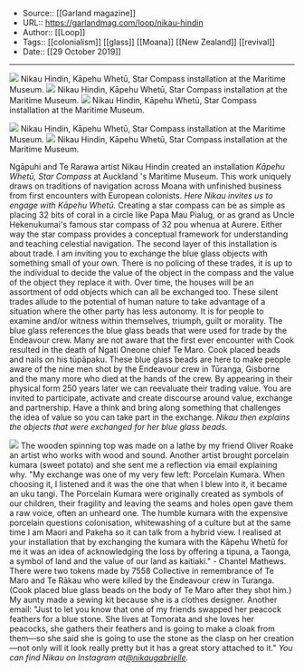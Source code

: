 ﻿
  * Source:: [[Garland magazine]]
  * URL:: https://garlandmag.com/loop/nikau-hindin
  * Author:: [[Loop]]
  * Tags:: [[colonialism]] [[glass]] [[Moana]] [[New Zealand]] [[revival]]
  * Date:: [[29 October 2019]]


* * *
[![](https://garlandmag.com/wp-content/uploads/2019/10/Unfurling_1stShots_1805_DS8_9100-1024x683.jpg)](https://garlandmag.com/wp-content/uploads/2019/10/Unfurling_1stShots_1805_DS8_9100.jpg)
     Nikau Hindin, Kāpehu Whetū, Star Compass installation at the Maritime Museum.
[![](https://garlandmag.com/wp-content/uploads/2019/10/activation-blue-beads_16-1024x680.jpg)](https://garlandmag.com/wp-content/uploads/2019/10/activation-blue-beads_16.jpg)
     Nikau Hindin, Kāpehu Whetū, Star Compass installation at the Maritime Museum.
[![](https://garlandmag.com/wp-content/uploads/2019/10/activation-blue-beads_5-1024x680.jpg)](https://garlandmag.com/wp-content/uploads/2019/10/activation-blue-beads_5.jpg)
     Nikau Hindin, Kāpehu Whetū, Star Compass installation at the Maritime Museum.
  

[![](https://garlandmag.com/wp-content/uploads/2019/10/activation-blue-beads_36-1024x680.jpg)](https://garlandmag.com/wp-content/uploads/2019/10/activation-blue-beads_36.jpg)
     Nikau Hindin, Kāpehu Whetū, Star Compass installation at the Maritime Museum.
[![](https://garlandmag.com/wp-content/uploads/2019/10/activation-blue-beads_40-1024x680.jpg)](https://garlandmag.com/wp-content/uploads/2019/10/activation-blue-beads_40.jpg)
     Nikau Hindin, Kāpehu Whetū, Star Compass installation at the Maritime Museum.
  

Ngāpuhi and Te Rarawa artist Nikau Hindin created an installation _Kāpehu Whetū, Star Compass_ at Auckland 's Maritime Museum. This work uniquely draws on traditions of navigation across Moana with unfinished business from first encounters with European colonists.
 _Here Nikau invites us to engage with Kāpehu Whetū._
Creating a star compass can be as simple as placing 32 bits of coral in a circle like Papa Mau Pialug, or as grand as Uncle Hekenukumai's famous star compass of 32 pou whenua at Aurere. Either way the star compass provides a conceptual framework for understanding and teaching celestial navigation.
The second layer of this installation is about trade. I am inviting you to exchange the blue glass objects with something small of your own. There is no policing of these trades, it is up to the individual to decide the value of the object in the compass and the value of the object they replace it with. Over time, the houses will be an assortment of odd objects which can all be exchanged too. These silent trades allude to the potential of human nature to take advantage of a situation where the other party has less autonomy. It is for people to examine and/or witness within themselves, triumph, guilt or morality.
The blue glass references the blue glass beads that were used for trade by the Endeavour crew. Many are not aware that the first ever encounter with Cook resulted in the death of Ngati Oneone chief Te Maro. Cook placed beads and nails on his tūpāpaku. These blue glass beads are here to make people aware of the nine men shot by the Endeavour crew in Tūranga, Gisborne and the many more who died at the hands of the crew. By appearing in their physical form 250 years later we can reevaluate their trading value. You are invited to participate, activate and create discourse around value, exchange and partnership. Have a think and bring along something that challenges the idea of value so you can take part in the exchange.
 _Nikau then explains the objects that were exchanged for her blue glass beads._
 
[![](https://garlandmag.com/wp-content/uploads/2019/10/activation-blue-beads_28-1024x375.jpg)](https://garlandmag.com/wp-content/uploads/2019/10/activation-blue-beads_28.jpg)
The wooden spinning top was made on a lathe by my friend Oliver Roake an artist who works with wood and sound.
Another artist brought porcelain kumara (sweet potato) and she sent me a reflection via email explaining why.
"My exchange was one of my very few left: Porcelain Kumara. When choosing it, I listened and it was the one that when I blew into it, it became an uku tangi. The Porcelain Kumara were originally created as symbols of our children, their fragility and leaving the seams and holes open gave them a raw voice, often an unheard one. The humble kumara with the expensive porcelain questions colonisation, whitewashing of a culture but at the same time I am Maori and Pakeha so it can talk from a hybrid view. I realised at your installation that by exchanging the kumara with the Kāpehu Whetū for me it was an idea of acknowledging the loss by offering a tipuna, a Taonga, a symbol of land and the value of our land as kaitiaki." - Chantel Mathews.
There were two tokens made by 7558 Collective in remembrance of Te Maro and Te Rākau who were killed by the Endeavour crew in Turanga. (Cook placed blue glass beads on the body of Te Maro after they shot him.)
My aunty made a sewing kit because she is a clothes designer.
Another email: "Just to let you know that one of my friends swapped her peacock feathers for a blue stone. She lives at Tomorata and she loves her peacocks, she gathers their feathers and is going to make a cloak from them—so she said she is going to use the stone as the clasp on her creation—not only will it look really pretty but it has a great story attached to it."
 _You can find Nikau on Instagram at[@nikaugabrielle](https://www.instagram.com/nikaugabrielle/)._
 
